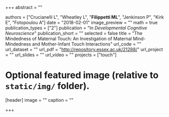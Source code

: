 +++
abstract = ""

authors = ["Crucianelli L", "Wheatley L", "**Filippetti ML**", "Jenkinson P", "Kirk E", "Fotopoulou A"]
date = "2018-02-01"
image_preview = ""
math = true
publication_types = ["2"]
publication = "In *Developmental Cognitive Neuroscience*"
publication_short = ""
selected = false
title = "The Mindedness of Maternal Touch: An Investigation of Maternal Mind-Mindedness and Mother-Infant Touch Interactions"
url_code = ""
url_dataset = ""
url_pdf = "http://repository.essex.ac.uk/21288/"
url_project = ""
url_slides = ""
url_video = ""
projects = ["touch"]

# Optional featured image (relative to `static/img/` folder).
[header]
image = ""
caption = ""

+++